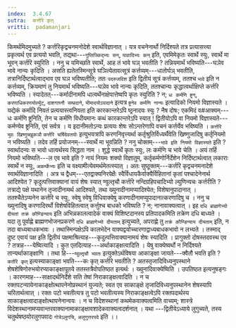 ```yaml
---
index:  3.4.67
sutra:  कर्त्तरि कृत्
vritti:  padamanjari
---
```


किमर्थमिदमुच्यते ? कर्त्तरिकृद्वचनमनोदेशे स्वार्थविज्ञानात् । यत्र वचनेनार्थो निर्दिश्यते तत्र प्रत्यासत्त्या प्रकृत्यर्थ एव प्रत्ययो भवति, तद्यथा---`गुप्तिज्किद्भ्यः सन्`, `यावादिभ्यः कन्` इति, एवमिमेकृतः स्वार्थे स्युः, स्वार्थे मा भूवन् कर्त्तरि स्युरिति । ननु च यमिच्छति स्वार्थे, आह तं भावे घञ् भवतीति ? तन्नियमार्थं भविष्यति---घञेव भावे नान्यः कृदिति । असति ह्यतेतस्मिन्सूत्रे घञित्येतावत्सूत्रं कर्त्तव्यम्---धातोर्घञ् भवतीति, तत्रानिर्दिष्टार्थत्वाद्भाव एव घञ भविष्यतीति; ततः `पदरुजविश` इति द्वितीयं सूत्रं कर्त्तव्यम्, ततश्च `भावे` इति न कर्त्तव्यम्, क्रियमाणं तु नियमार्थं भविष्यति---घञेव भावे नान्यः कृदिति, ततश्चान्यः कृद्धात्वर्थाक्षिप्ते कर्त्तरि भविष्यति । स्यादेतत्---कर्मादीनामपि धात्वर्थेनाक्षेपात्तेष्वपि कृतः स्युरिति ? न; `धः कर्मणि ष्ट्रन्`, `करणाधिकरणयोर्ल्युट्`, `दाशगाघ्नौ सम्प्रदाने`, `भीमादयोऽपादाने` इत्यत्र `ष्ट्रनेव कर्मणि नान्यः` इत्यादिको नियमो विज्ञास्यते । यद्येकं कर्मादि नियतं प्रत्ययास्त्वनियता इति कारकान्तरेऽपि ष्ठ्रनादयः स्युः ? नैष दोषः; एकमिदं व#आक्यम्---धः कर्मणि ष्ट्रनिति, तेन च कर्मणि विधीयमानः कथं कारकान्तरेऽपि स्यात् ! द्वितीयोऽपि वा नियमो विज्ञास्यते---कर्मण्येव ष्ट्रनिति, एवं सर्वत्र । य इदानीमतोऽन्यः प्रत्ययः शेषः सोऽन्तरेणापि वचनं कर्त्तर्येव भविष्यति । `कर्त्तरि भुवः खिष्णुच्खुकञौ` `कर्त्तरि चर्षिदेवतयोः` इत्युभयत्रापि करणनिवृत्त्यर्था कर्तृश्रुतिर्विध्यर्थैवेति खिष्णुजादिषु कर्तृनियमो न भविष्यति । तदेव तर्हि प्रयोजनम्---स्वार्थे मा भूवन्निति ? ननु चोक्तम्---`भावे इति नियमो विज्ञास्यते` इति ? स्वार्थादन्यः स भावो धात्वर्थस्य सिद्धता नाम । शुद्धे स्वार्थे कृतः स्युः, लः कर्मणि च भावे चेति । अयं तर्हि नियमो भविष्यति---ल एव भावे इति ? नायं नियमः शक्यो विज्ञातुम्, कर्तृकर्मणोर्निर्देशेन निर्दिष्टार्थत्वात् लकाराः स्वार्थे न स्युः, `अकर्म्केभ्यः` इति च वक्ष्यामीत्येवमर्थमेतत्स्यात् । अतः सुष्ठूक्तम्---कर्त्तरि कृद्वचनमनादेशे स्वार्थविज्ञानादिति ।
अत्र च द्वैधम्---एतद्वाक्यनिरपेक्षैः स्वैर्विधायकैर्वाक्यैर्विहितानां कृतां पश्चादेनेनार्थ आदिश्येत ? कृदुत्पत्तिवाक्यानां वायं शेषः स्यात् ण्वुल्तृचौ कर्त्तरि नन्दिग्रहिपचादिभ्यो ल्युणिन्यचः कर्त्तरीति ? तत्राद्ये पक्षे यथानेन तृजादीनामर्थ आदिश्यते, तथा ख्युनादीनामप्यादिश्येत; विशेषानुपादानात् । ततश्चैतेऽप्यनेन कर्त्तरि च स्युः, स्वेषु स्वेषु विधिवाक्येषु करणादीनामप्युपादानात्करणादिषु च । ननु च ख्युनादिषु करणादिरर्थो विशेषविहितत्वात् कर्त्तुश्च बाधको भविष्यति ? न; नानावाक्यत्वात् । इह `दधि ब्राह्मणेभ्यो दीयतां तक्रं कौण्डिन्याय` इति अभिन्नकालत्वादेकं वाक्यं विशिष्टदानस्य प्रतिपादकमिति तक्रेण दधि बाध्यते । यदा तु पूर्वाह्णे ब्राह्मणभोजनप्रकरणे `दधि ब्राह्मणेभ्यो दीयताम्` इत्युच्यते, अपराह्णे तु `तक्रं कौण्डिन्याय दीयताम्` इति, न तदा बाध्यबाधकभावः । तथास्मिन्पक्षेऽपि कालभेदेन वाक्यद्वयोच्चारणाद्वाध्यबाधकभावो न लभ्यते । तस्माद् दुष्ट एवायं पक्ष इति द्वितीयं पक्षमाश्रित्याह---कृदुत्पत्तिवाक्यानामयं शेषः स्यादिति । प्रागुक्तो दोषस्तदवस्थ एव ? तत्राह---येष्वित्यादि । कुत एतदित्याह---अर्थाकाङ्क्षत्वादिति । येषु वाक्येष्वर्थो न निर्दिश्यते तान्यर्थाकाङ्क्षाणि । तथा हि---`ण्वुल्तृचौ भवतः` इत्युक्तेऽर्थविषया आकाङ्क्षा जायते---क्वैतौ भवति इति ? `कर्तरि कृत्` इत्यस्याकाङ्क्षा भवति---कः कृत् कर्त्तरि भवतीति ? अतस्तृजादिविध्यनुपस्थाने शेषशेषिणोरुभयोरप्याकाङ्क्षापूतये ततस्तत्रैवोपतिष्ठत इत्यर्थः । ख्युनादिवाक्येष्विति । उपतिष्ठत इत्यनुषङ्गः । कारणमाह---साक्षादर्थनिर्देशे सति तेषां निराकाङ्क्षत्वादिति । न च रक्तपटन्यायेनाकाङ्क्षोत्थापनेनोप्रस्थानं युज्यते; स्वत एव साकाङ्क्षे तृजादिविध्यनुपस्थानेन शेषस्यापि चरितार्थत्वात् । रक्तः पटो भवतीत्यत्र तु पटो भवतीत्यस्य निराकाङ्क्षत्वेऽपि रक्तपदार्थस्य साकाङ्क्षत्वादाङ्क्षोत्थापनेनान्वयः । न च विदेशस्थानां कथमेकवाक्यत्वमिति वाच्यम्; शास्त्रे विदेशस्थानामप्यवान्तरवाक्यानामाकाङ्क्षावशादेकवाक्यत्वदर्शनात् । यथा ---द्वितीयेऽध्याये लुगुच्यते, तस्य चतुर्थषष्ठयोरलुगपवादः `गोत्रेऽलुगचि`, `अलुगुत्तरपदे` इति ।।

